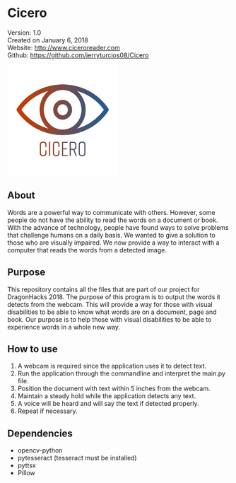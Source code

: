 # Cicero 

Version: 1.0 <br />
Created on January 6, 2018 <br />
Website: http://www.ciceroreader.com <br />
Github: https://github.com/jerryturcios08/Cicero

<img src="images/cicero.png" width="250px">

## About

Words are a powerful way to communicate with others. However, some people do not have the ability to read the words on a document or book. With the advance of technology, people have found ways to solve problems that challenge humans on a daily basis. We wanted to give a solution to those who are visually impaired. We now provide a way to interact with a computer that reads the words from a detected image.

## Purpose

This repository contains all the files that are part of our project for DragonHacks 2018. The purpose of this program is to output the words it detects from the webcam. This will provide a way for those with visual disabilities to be able to know what words are on a document, page and book. Our purpose is to help those with visual disabilities to be able to experience words in a whole new way.

## How to use
1. A webcam is required since the application uses it to detect text.
2. Run the application through the commandline and interpret the main.py file.
3. Position the document with text within 5 inches from the webcam.
4. Maintain a steady hold while the application detects any text.
5. A voice will be heard and will say the text if detected properly.
6. Repeat if necessary.

## Dependencies
- opencv-python
- pytesseract (tesseract must be installed)
- pyttsx
- Pillow
